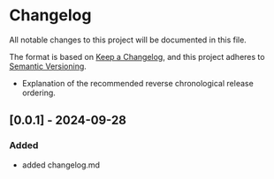 # Changelog

All notable changes to this project will be documented in this file.

The format is based on [Keep a Changelog](https://keepachangelog.com/en/1.1.0/),
and this project adheres to [Semantic Versioning](https://semver.org/spec/v2.0.0.html).



- Explanation of the recommended reverse chronological release ordering.

## [0.0.1] - 2024-09-28

### Added

- added changelog.md
